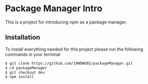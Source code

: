 # Package Manager Intro
This is a project for introducing npm as a package manager.
## Installation
To install everything needed for this project please run the following commands in your terminal

```sh
$ git clone https://github.com/19WDWU02/packageManager.git
$ cd packageManager
$ git checkout dev
$ npm install
```
